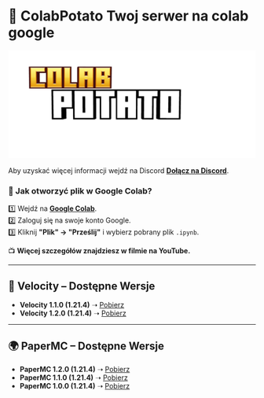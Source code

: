 # **📌 ColabPotato Twoj serwer na colab google**  

![ColabPotato](https://github.com/FranQ213/ColabPotato/blob/main/ColabPotato.png "ColabPotato Logo")  

Aby uzyskać więcej informacji wejdź na Discord **[Dołącz na Discord](https://discord.gg/mQy9y3fdh9)**.  

### **📂 Jak otworzyć plik w Google Colab?**  
1️⃣ Wejdź na **[Google Colab](https://colab.research.google.com/)**.  
2️⃣ Zaloguj się na swoje konto Google.  
3️⃣ Kliknij **"Plik" → "Prześlij"** i wybierz pobrany plik `.ipynb`.  

📺 **Więcej szczegółów znajdziesz w filmie na YouTube.**  

---

## **🚀 Velocity – Dostępne Wersje**  
- **Velocity 1.1.0 (1.21.4)** ➝ [Pobierz](https://www.mediafire.com/file/ha16mhj5yywwtwc/ColabPotato_Velocity1_0.ipynb/file)  
- **Velocity 1.2.0 (1.21.4)** ➝ [Pobierz](https://github.com/FranQ213/ColabPotato/releases/download/Velocity/ColabPotatoVelocity-1.2.0.ipynb)  
---

## **🌍 PaperMC – Dostępne Wersje**  
- **PaperMC 1.2.0 (1.21.4)** ➝ [Pobierz](https://github.com/FranQ213/ColabPotato/releases/download/papermc/ColabPotato-PaperMC.ipynb.txt)
- **PaperMC 1.1.0 (1.21.4)** ➝ [Pobierz](https://www.mediafire.com/file/80mxvuacdn6ughd/ColabPotato_PaperMC1_0_1.ipynb/file)  
- **PaperMC 1.0.0 (1.21.4)** ➝ [Pobierz](https://www.mediafire.com/file/nrh0emcv319hidk/ColabPotato_PaperMC1_0_0.ipynb/file)  
